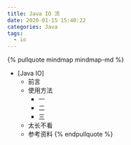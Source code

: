 ```yaml
---
title: Java IO 流
date: 2020-01-15 15:40:22
categories: Java
tags:
  - io
---
```


{% pullquote mindmap mindmap-md %}
- [Java IO]
  - 前言
  - 使用方法
    - 一
    - 二
    - 三
  - 太长不看
  - 参考资料
{% endpullquote %}